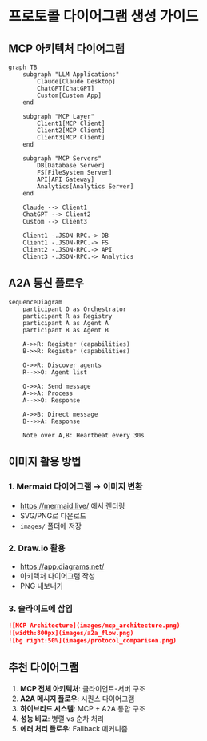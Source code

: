 # 프로토콜 다이어그램 생성 가이드

## MCP 아키텍처 다이어그램
```mermaid
graph TB
    subgraph "LLM Applications"
        Claude[Claude Desktop]
        ChatGPT[ChatGPT]
        Custom[Custom App]
    end
    
    subgraph "MCP Layer"
        Client1[MCP Client]
        Client2[MCP Client]
        Client3[MCP Client]
    end
    
    subgraph "MCP Servers"
        DB[Database Server]
        FS[FileSystem Server]
        API[API Gateway]
        Analytics[Analytics Server]
    end
    
    Claude --> Client1
    ChatGPT --> Client2
    Custom --> Client3
    
    Client1 -.JSON-RPC.-> DB
    Client1 -.JSON-RPC.-> FS
    Client2 -.JSON-RPC.-> API
    Client3 -.JSON-RPC.-> Analytics
```

## A2A 통신 플로우
```mermaid
sequenceDiagram
    participant O as Orchestrator
    participant R as Registry
    participant A as Agent A
    participant B as Agent B
    
    A->>R: Register (capabilities)
    B->>R: Register (capabilities)
    
    O->>R: Discover agents
    R-->>O: Agent list
    
    O->>A: Send message
    A->>A: Process
    A-->>O: Response
    
    A->>B: Direct message
    B-->>A: Response
    
    Note over A,B: Heartbeat every 30s
```

## 이미지 활용 방법

### 1. Mermaid 다이어그램 → 이미지 변환
- https://mermaid.live/ 에서 렌더링
- SVG/PNG로 다운로드
- `images/` 폴더에 저장

### 2. Draw.io 활용
- https://app.diagrams.net/
- 아키텍처 다이어그램 작성
- PNG 내보내기

### 3. 슬라이드에 삽입
```markdown
![MCP Architecture](images/mcp_architecture.png)
![width:800px](images/a2a_flow.png)
![bg right:50%](images/protocol_comparison.png)
```

## 추천 다이어그램
1. **MCP 전체 아키텍처**: 클라이언트-서버 구조
2. **A2A 메시지 플로우**: 시퀀스 다이어그램
3. **하이브리드 시스템**: MCP + A2A 통합 구조
4. **성능 비교**: 병렬 vs 순차 처리
5. **에러 처리 플로우**: Fallback 메커니즘